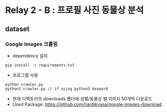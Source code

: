 # Relay 2 - B : 프로필 사진 동물상 분석

## dataset

### Google Images 크롤링
- dependency 설치
~~~
pip install -r requirements.txt
~~~
- 프로그램 사용
~~~
python crawler.py
python3 crawler.py // if using python3 keyword
~~~
  - 현재 디렉토리의 downloads 폴더에 성별/동물상 별 이미지 50개씩 다운로드
  - Used Package: https://github.com/hardikvasa/google-images-download


